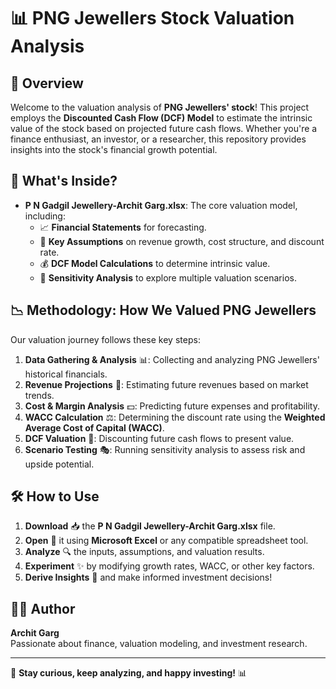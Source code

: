 # 📊 PNG Jewellers Stock Valuation Analysis

## 🌟 Overview
Welcome to the valuation analysis of **PNG Jewellers' stock**! This project employs the **Discounted Cash Flow (DCF) Model** to estimate the intrinsic value of the stock based on projected future cash flows. Whether you're a finance enthusiast, an investor, or a researcher, this repository provides insights into the stock's financial growth potential.

## 📂 What's Inside?
- **P N Gadgil Jewellery-Archit Garg.xlsx**: The core valuation model, including:
  - 📈 **Financial Statements** for forecasting.
  - 🔢 **Key Assumptions** on revenue growth, cost structure, and discount rate.
  - 💰 **DCF Model Calculations** to determine intrinsic value.
  - 🎯 **Sensitivity Analysis** to explore multiple valuation scenarios.

## 📉 Methodology: How We Valued PNG Jewellers
Our valuation journey follows these key steps:
1. **Data Gathering & Analysis** 📊: Collecting and analyzing PNG Jewellers' historical financials.
2. **Revenue Projections** 📅: Estimating future revenues based on market trends.
3. **Cost & Margin Analysis** 💵: Predicting future expenses and profitability.
4. **WACC Calculation** ⚖️: Determining the discount rate using the **Weighted Average Cost of Capital (WACC)**.
5. **DCF Valuation** 🏦: Discounting future cash flows to present value.
6. **Scenario Testing** 🎭: Running sensitivity analysis to assess risk and upside potential.

## 🛠 How to Use
1. **Download** 📥 the **P N Gadgil Jewellery-Archit Garg.xlsx** file.
2. **Open** 📂 it using **Microsoft Excel** or any compatible spreadsheet tool.
3. **Analyze** 🔍 the inputs, assumptions, and valuation results.
4. **Experiment** ✨ by modifying growth rates, WACC, or other key factors.
5. **Derive Insights** 📢 and make informed investment decisions!

## 👨‍💻 Author
**Archit Garg**  
Passionate about finance, valuation modeling, and investment research. 

---
🚀 **Stay curious, keep analyzing, and happy investing!** 📊

